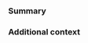 ### Summary
<!-- Provide a general description of the code changes in your pull request. If your pull request is related to an
issue, please tag it here. -->

### Additional context
<!-- If there's anything else that's important or relevant to your pull request, mention that here. This could include
screenshots or questions about things you weren't sure about.

If your pull request affects documentation or any non-code changes, please check the
[contribution guidelines](https://github.com/FWDekker/intellij-randomness/.github/CONTRIBUTING.md).

Thanks for contributing to Randomness! -->
